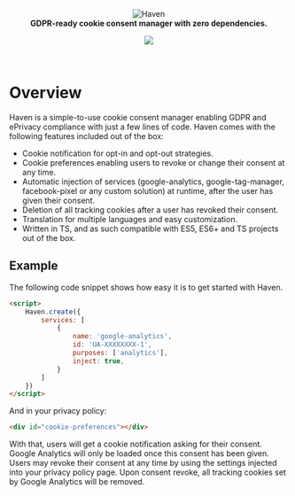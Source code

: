<div align="center"><img src="https://i.postimg.cc/9Mfsfmf0/haven.png" alt="Haven"></div>
<div align="center"><strong>GDPR-ready cookie consent manager with zero dependencies.</strong></div>
<p align="center">
  <a href="https://codeclimate.com/github/chiiya/haven/maintainability"><img src="https://api.codeclimate.com/v1/badges/b3dfae642bc14fec2160/maintainability" /></a>
</p>
<br>

# Overview
Haven is a simple-to-use cookie consent manager enabling GDPR and ePrivacy compliance with just a few lines of code. Haven comes with the following features included out of the box:
- Cookie notification for opt-in and opt-out strategies.
- Cookie preferences enabling users to revoke or change their consent at any time.
- Automatic injection of services (google-analytics, google-tag-manager, facebook-pixel or any custom solution) at 
runtime, after the user has given their consent.
- Deletion of all tracking cookies after a user has revoked their consent.
- Translation for multiple languages and easy customization.
- Written in TS, and as such compatible with ES5, ES6+ and TS projects out of the box.

## Example
The following code snippet shows how easy it is to get started with Haven.

```html
<script>
    Haven.create({
        services: [
            {
                name: 'google-analytics',
                id: 'UA-XXXXXXXX-1',
                purposes: ['analytics'],
                inject: true,
            }
        ]
    })
</script>
```

And in your privacy policy:

```html
<div id="cookie-preferences"></div>
```

With that, users will get a cookie notification asking for their consent. Google Analytics will only be loaded once this consent has been given. Users may revoke their consent at any time by using the settings injected into your privacy policy page. Upon consent revoke, all tracking cookies set by Google Analytics will be removed.

 
